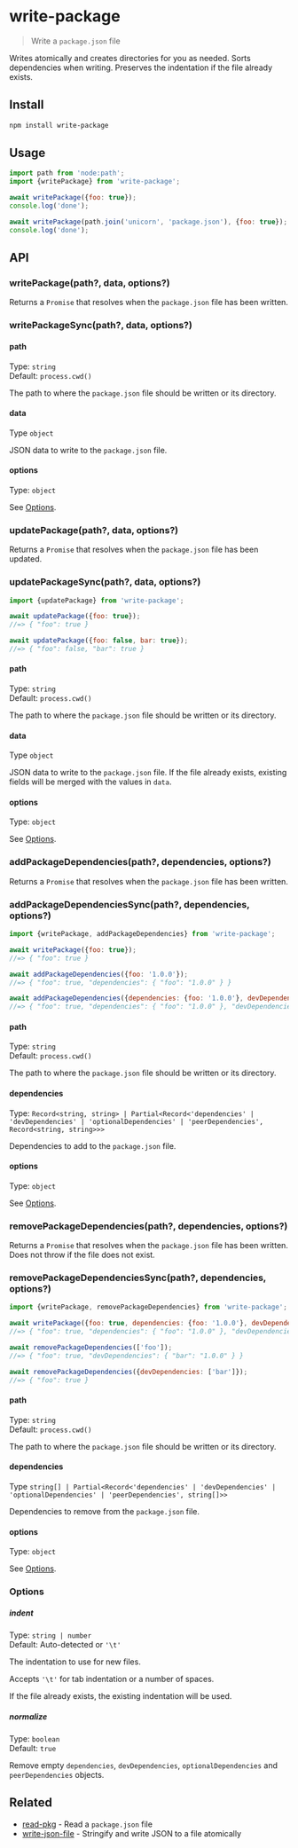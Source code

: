 # write-package

> Write a `package.json` file

Writes atomically and creates directories for you as needed. Sorts dependencies when writing. Preserves the indentation if the file already exists.

## Install

```sh
npm install write-package
```

## Usage

```js
import path from 'node:path';
import {writePackage} from 'write-package';

await writePackage({foo: true});
console.log('done');

await writePackage(path.join('unicorn', 'package.json'), {foo: true});
console.log('done');
```

## API

### writePackage(path?, data, options?)

Returns a `Promise` that resolves when the `package.json` file has been written.

### writePackageSync(path?, data, options?)

#### path

Type: `string`\
Default: `process.cwd()`

The path to where the `package.json` file should be written or its directory.

#### data

Type `object`

JSON data to write to the `package.json` file.

#### options

Type: `object`

See [Options](#options-4).

### updatePackage(path?, data, options?)

Returns a `Promise` that resolves when the `package.json` file has been updated.

### updatePackageSync(path?, data, options?)

```js
import {updatePackage} from 'write-package';

await updatePackage({foo: true});
//=> { "foo": true }

await updatePackage({foo: false, bar: true});
//=> { "foo": false, "bar": true }
```

#### path

Type: `string`\
Default: `process.cwd()`

The path to where the `package.json` file should be written or its directory.

#### data

Type `object`

JSON data to write to the `package.json` file. If the file already exists, existing fields will be merged with the values in `data`.

#### options

Type: `object`

See [Options](#options-4).

### addPackageDependencies(path?, dependencies, options?)

Returns a `Promise` that resolves when the `package.json` file has been written.

### addPackageDependenciesSync(path?, dependencies, options?)

```js
import {writePackage, addPackageDependencies} from 'write-package';

await writePackage({foo: true});
//=> { "foo": true }

await addPackageDependencies({foo: '1.0.0'});
//=> { "foo": true, "dependencies": { "foo": "1.0.0" } }

await addPackageDependencies({dependencies: {foo: '1.0.0'}, devDependencies: {bar: '1.0.0'}});
//=> { "foo": true, "dependencies": { "foo": "1.0.0" }, "devDependencies": { "bar": "1.0.0" } }
```

#### path

Type: `string`\
Default: `process.cwd()`

The path to where the `package.json` file should be written or its directory.

#### dependencies

Type: `Record<string, string> | Partial<Record<'dependencies' | 'devDependencies' | 'optionalDependencies' | 'peerDependencies', Record<string, string>>>`

Dependencies to add to the `package.json` file.

#### options

Type: `object`

See [Options](#options-4).

### removePackageDependencies(path?, dependencies, options?)

Returns a `Promise` that resolves when the `package.json` file has been written. Does not throw if the file does not exist.

### removePackageDependenciesSync(path?, dependencies, options?)

```js
import {writePackage, removePackageDependencies} from 'write-package';

await writePackage({foo: true, dependencies: {foo: '1.0.0'}, devDependencies: {bar: '1.0.0'}});
//=> { "foo": true, "dependencies": { "foo": "1.0.0" }, "devDependencies": { "bar": "1.0.0" } }

await removePackageDependencies(['foo']);
//=> { "foo": true, "devDependencies": { "bar": "1.0.0" } }

await removePackageDependencies({devDependencies: ['bar']});
//=> { "foo": true }
```

#### path

Type: `string`\
Default: `process.cwd()`

The path to where the `package.json` file should be written or its directory.

#### dependencies

Type `string[] | Partial<Record<'dependencies' | 'devDependencies' | 'optionalDependencies' | 'peerDependencies', string[]>>`

Dependencies to remove from the `package.json` file.

#### options

Type: `object`

See [Options](#options-4).

### Options

##### indent

Type: `string | number`\
Default: Auto-detected or `'\t'`

The indentation to use for new files.

Accepts `'\t'` for tab indentation or a number of spaces.

If the file already exists, the existing indentation will be used.

##### normalize

Type: `boolean`\
Default: `true`

Remove empty `dependencies`, `devDependencies`, `optionalDependencies` and `peerDependencies` objects.

## Related

- [read-pkg](https://github.com/sindresorhus/read-pkg) - Read a `package.json` file
- [write-json-file](https://github.com/sindresorhus/write-json-file) - Stringify and write JSON to a file atomically

